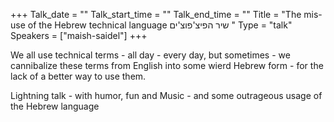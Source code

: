 +++
Talk_date = ""
Talk_start_time = ""
Talk_end_time = ""
Title = "The mis-use of the Hebrew technical language שיר הפיצ'פוצ'ים   "
Type = "talk"
Speakers = ["maish-saidel"]
+++

We all use technical terms - all day - every day, but sometimes - we cannibalize these terms from English into some wierd Hebrew form - for the lack of a better way to use them.

Lightning talk - with humor, fun and Music - and some outrageous usage of the Hebrew language


